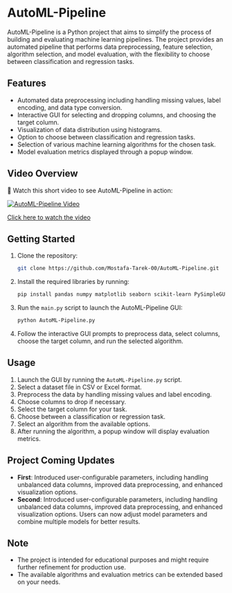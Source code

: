 # AutoML-Pipeline

AutoML-Pipeline is a Python project that aims to simplify the process of building and evaluating machine learning pipelines. The project provides an automated pipeline that performs data preprocessing, feature selection, algorithm selection, and model evaluation, with the flexibility to choose between classification and regression tasks.

## Features

- Automated data preprocessing including handling missing values, label encoding, and data type conversion.
- Interactive GUI for selecting and dropping columns, and choosing the target column.
- Visualization of data distribution using histograms.
- Option to choose between classification and regression tasks.
- Selection of various machine learning algorithms for the chosen task.
- Model evaluation metrics displayed through a popup window.

## Video Overview

🎥 Watch this short video to see AutoML-Pipeline in action:

[![AutoML-Pipeline Video](https://img.youtube.com/vi/ZY9gGKUU_6k/0.jpg)](https://www.youtube.com/watch?v=ZY9gGKUU_6k)

[Click here to watch the video](https://www.youtube.com/watch?v=ZY9gGKUU_6k)

## Getting Started

1. Clone the repository:
   ```bash
   git clone https://github.com/Mostafa-Tarek-00/AutoML-Pipeline.git
   ```

2. Install the required libraries by running:
   ```bash
   pip install pandas numpy matplotlib seaborn scikit-learn PySimpleGUI xgboost
   ```

3. Run the `main.py` script to launch the AutoML-Pipeline GUI:
   ```bash
   python AutoML-Pipeline.py
   ```
   
4. Follow the interactive GUI prompts to preprocess data, select columns, choose the target column, and run the selected algorithm.

## Usage

1. Launch the GUI by running the `AutoML-Pipeline.py` script.
2. Select a dataset file in CSV or Excel format.
3. Preprocess the data by handling missing values and label encoding.
4. Choose columns to drop if necessary.
5. Select the target column for your task.
6. Choose between a classification or regression task.
7. Select an algorithm from the available options.
8. After running the algorithm, a popup window will display evaluation metrics.

## Project Coming Updates

- **First**: Introduced user-configurable parameters, including handling unbalanced data columns, improved data preprocessing, and enhanced visualization options.
- **Second**: Introduced user-configurable parameters, including handling unbalanced data columns, improved data preprocessing, and enhanced visualization options. Users can now adjust model parameters and combine multiple models for better results.

## Note

- The project is intended for educational purposes and might require further refinement for production use.
- The available algorithms and evaluation metrics can be extended based on your needs.

